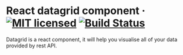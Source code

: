 # React datagrid component · [![MIT licensed](https://img.shields.io/badge/license-MIT-blue.svg)](https://raw.githubusercontent.com/hyperium/hyper/master/LICENSE) [![Build Status](https://travis-ci.org/chrifmarwen/datagrid.svg?branch=master)](https://travis-ci.org/chrifmarwen/datagrid)

Datagrid is a react component, it will help you visualise all of your data provided by rest API.
